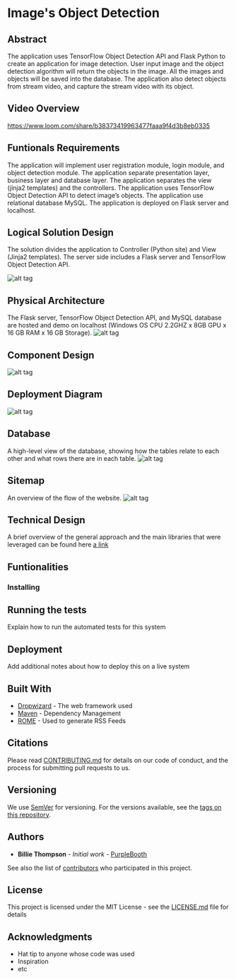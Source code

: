 # Image's Object Detection
## Abstract
The application uses TensorFlow Object Detection API and Flask Python to create an application for image detection. User input image and the object detection algorithm will return the objects in the image. All the images and objects will be saved into the database. The application also detect objects from stream video, and capture the stream video with its object.

## Video Overview
https://www.loom.com/share/b38373419963477faaa9f4d3b8eb0335

## Funtionals Requirements
The application will implement user registration module, login module, and object detection module. 
The application separate presentation layer, business layer and database layer. 
The application separates the view (jinja2 templates) and the controllers. 
The application uses TensorFlow Object Detection API to detect image’s objects.
The application use relational database MySQL. 
The application is deployed on Flask server and localhost. 


## Logical Solution Design
The solution divides the application to Controller (Python site) and View (Jinja2 templates). The server side includes a Flask server and TensorFlow Object Detection API.

![alt tag](https://github.com/chuongngd/Images-Object-Detection/blob/master/pictures/logical.png)
## Physical Architecture
The Flask server, TensorFlow Object Detection API, and MySQL database are hosted and demo on localhost (Windows OS CPU 2.2GHZ x 8GB GPU x 16 GB RAM x 16 GB Storage). 
![alt tag](https://github.com/chuongngd/Images-Object-Detection/blob/master/pictures/physical.png)

## Component Design
![alt tag](https://github.com/chuongngd/Images-Object-Detection/blob/master/pictures/component.png)

## Deployment Diagram
![alt tag](https://github.com/chuongngd/Images-Object-Detection/blob/master/pictures/deployment.png)

## Database
A high-level view of the database, showing how the tables relate to each other and what rows there are in each table.
![alt tag](https://github.com/chuongngd/Images-Object-Detection/blob/master/pictures/ER.png)

## Sitemap
An overview of the flow of the website.
![alt tag](https://github.com/chuongngd/Images-Object-Detection/blob/master/pictures/sitemap.png)

## Technical Design
A brief overview of the general approach and the main libraries that were leveraged can be found here [a link](https://github.com/chuongngd/Images-Object-Detection/blob/master/docs/Technical%20Design.md)
## Funtionalities 



### Installing



## Running the tests

Explain how to run the automated tests for this system


## Deployment

Add additional notes about how to deploy this on a live system

## Built With

* [Dropwizard](http://www.dropwizard.io/1.0.2/docs/) - The web framework used
* [Maven](https://maven.apache.org/) - Dependency Management
* [ROME](https://rometools.github.io/rome/) - Used to generate RSS Feeds

## Citations

Please read [CONTRIBUTING.md](https://gist.github.com/PurpleBooth/b24679402957c63ec426) for details on our code of conduct, and the process for submitting pull requests to us.

## Versioning

We use [SemVer](http://semver.org/) for versioning. For the versions available, see the [tags on this repository](https://github.com/your/project/tags). 

## Authors

* **Billie Thompson** - *Initial work* - [PurpleBooth](https://github.com/PurpleBooth)

See also the list of [contributors](https://github.com/your/project/contributors) who participated in this project.

## License

This project is licensed under the MIT License - see the [LICENSE.md](LICENSE.md) file for details

## Acknowledgments

* Hat tip to anyone whose code was used
* Inspiration
* etc

